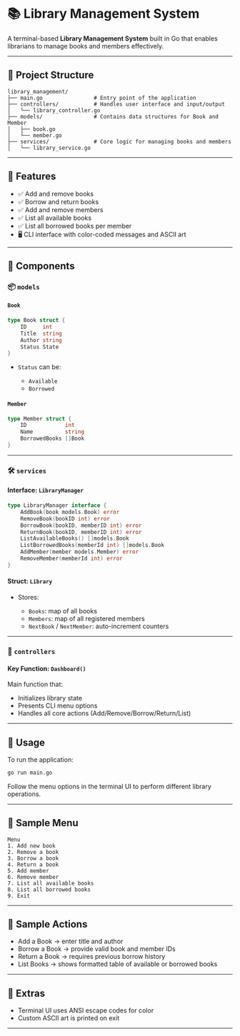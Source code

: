 # 📚 Library Management System

A terminal-based **Library Management System** built in Go that enables librarians to manage books and members effectively.

---

## 📁 Project Structure

```
library_management/
├── main.go                # Entry point of the application
├── controllers/           # Handles user interface and input/output
│   └── library_controller.go
├── models/                # Contains data structures for Book and Member
│   ├── book.go
│   └── member.go
├── services/              # Core logic for managing books and members
│   └── library_service.go
```

---

## 🚀 Features

* ✅ Add and remove books
* ✅ Borrow and return books
* ✅ Add and remove members
* ✅ List all available books
* ✅ List all borrowed books per member
* 🖥️ CLI interface with color-coded messages and ASCII art

---

## 🧱 Components

### 📦 `models`

#### `Book`

```go
type Book struct {
    ID     int
    Title  string
    Author string
    Status State
}
```

* `Status` can be:

  * `Available`
  * `Borrowed`

#### `Member`

```go
type Member struct {
    ID            int
    Name          string
    BorrowedBooks []Book
}
```

---

### 🛠️ `services`

#### Interface: `LibraryManager`

```go
type LibraryManager interface {
    AddBook(book models.Book) error
    RemoveBook(bookID int) error
    BorrowBook(bookID, memberID int) error
    ReturnBook(bookID, memberID int) error
    ListAvailableBooks() []models.Book
    ListBorrowedBooks(memberId int) []models.Book
    AddMember(member models.Member) error
    RemoveMember(memberId int) error
}
```

#### Struct: `Library`

* Stores:

  * `Books`: map of all books
  * `Members`: map of all registered members
  * `NextBook` / `NextMember`: auto-increment counters

---

### 👤 `controllers`

#### Key Function: `Dashboard()`

Main function that:

* Initializes library state
* Presents CLI menu options
* Handles all core actions (Add/Remove/Borrow/Return/List)

---

## 📌 Usage

To run the application:

```sh
go run main.go
```

Follow the menu options in the terminal UI to perform different library operations.

---

## 📒 Sample Menu

```
Menu
1. Add new book
2. Remove a book
3. Borrow a book
4. Return a book
5. Add member
6. Remove member
7. List all available books
8. List all borrowed books
9. Exit
```

---

## 🧪 Sample Actions

* Add a Book → enter title and author
* Borrow a Book → provide valid book and member IDs
* Return a Book → requires previous borrow history
* List Books → shows formatted table of available or borrowed books

---

## 🎨 Extras

* Terminal UI uses ANSI escape codes for color
* Custom ASCII art is printed on exit

---
